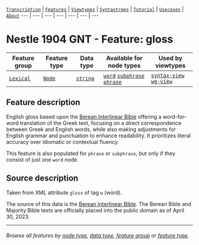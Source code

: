 <a name="start"></a>
[`Transcription`](../transcription.md#start) | [`Features`](README.md#start) | [`Viewtypes`](../viewtypes.md#start) | [`Syntaxtrees`](../syntaxtrees.md#start) | [`Tutorial`](../../tutorial/README.md#start) | [`Usecases`](../usecases/README.md#start) | [`About`](../about.md#start)
---  | --- | --- | --- | --- | --- | ---

# Nestle 1904 GNT - Feature: gloss

Feature group | Feature type | Data type | Available for node types | Used by viewtypes
---  | --- | --- | --- | ---
[`Lexical`](featuresbygroup.md#lexical-features) | [`Node`](featuresbyfeaturetype.md#node-features) | [`string`](featuresbydatatype.md#string-datatype)  | [`word`](featuresbynodetype.md#word-nodes) [`subphrase`](featuresbynodetype.md#subphrase-nodes) [`phrase`](featuresbynodetype.md#phrase-nodes) | [`syntax-view`](../syntax-view.md#start) [`wg-view`](../wg-view.md#start) 

## Feature description

English gloss based upon the [Berean Interlinear Bible](https://berean.bible/) offering a word-for-word translation of the Greek text, focusing on a direct correspondence between Greek and English words, while also making adjustments for English grammar and punctuation to enhance readability. It prioritizes literal accuracy over idiomatic or contextual fluency. 

This feature is also populated for `phrase` or `subphrase`, but only if they consist of just one `word` node.

## Source description

Taken from XML attribute `gloss` of tag `w` (word). 

The source of this data is the [Berean Interlinear Bible](https://interlinearbible.com/). The Berean Bible and Majority Bible texts are officially placed into the public domain as of April 30, 2023.

---
###### *Browse all features by [node type](featuresbynodetype.md#start), [data type](featuresbydatatype.md#start), [feature group](featuresbygroup.md#start) or [feature type](featuresbyfeaturetype.md#start).*
